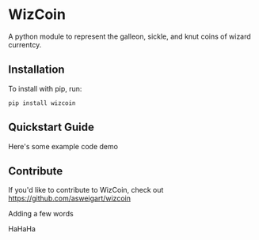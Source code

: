 WizCoin
======

A python module to represent the galleon, sickle, and knut coins of wizard currentcy.

Installation
------------

To install with pip, run:

    pip install wizcoin

Quickstart Guide
----------------

Here's some example code demo

Contribute
----------

If you'd like to contribute to WizCoin, check out https://github.com/asweigart/wizcoin

Adding a few words

HaHaHa
